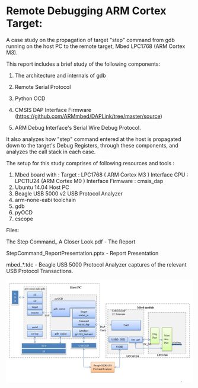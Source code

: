 # Remote Debugging ARM Cortex Target:

A case study on the propagation of target "step" command from gdb running on the host PC to the remote target, Mbed LPC1768 (ARM Cortex M3).

This report includes a brief study of the following components: 

  1) The architecture and internals of gdb

  2) Remote Serial Protocol

  3) Python OCD

  4) CMSIS DAP Interface Firmware (https://github.com/ARMmbed/DAPLink/tree/master/source)

  5) ARM Debug Interface's Serial Wire Debug Protocol. 

It also analyzes how "step" command entered at the host is propagated down to the target's Debug Registers, through these components, and analyzes the call stack in each case. 

The setup for this study comprises of following resources and tools :
1) Mbed board with :
Target : LPC1768 ( ARM Cortex M3 )
Interface CPU : LPC11U24 (ARM Cortex M0 )
Interface Firmware : cmsis_dap
2) Ubuntu 14.04 Host PC
3) Beagle USB 5000 v2 USB Protocol Analyzer
4) arm-none-eabi toolchain
5) gdb
6) pyOCD
7) cscope


Files:

The Step Command_ A Closer Look.pdf	 - The Report

StepCommand_ReportPresentation.pptx  - Report Presentation

mbed_*.tdc                           - Beagle USB 5000 Protocol Analyzer captures of the relevant USB Protocol Transactions.

![alt text](https://github.com/kripa-v/How-It-Works--Remote-Debugging-ARM-Target/blob/master/cmsis.jpg?raw=true)
